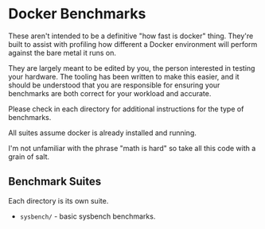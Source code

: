 # Docker Benchmarks

These aren't intended to be a definitive "how fast is docker" thing. They're
built to assist with profiling how different a Docker environment will perform
against the bare metal it runs on. 

They are largely meant to be edited by you, the person interested in testing
your hardware. The tooling has been written to make this easier, and it should
be understood that you are responsible for ensuring your benchmarks are both
correct for your workload and accurate.

Please check in each directory for additional instructions for the type of
benchmarks.

All suites assume docker is already installed and running.

I'm not unfamiliar with the phrase "math is hard" so take all this code with a
grain of salt.

## Benchmark Suites

Each directory is its own suite.

* `sysbench/` - basic sysbench benchmarks.
